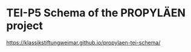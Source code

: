 # TEI-P5 Schema of the PROPYLÄEN project

https://klassikstiftungweimar.github.io/propylaen-tei-schema/
